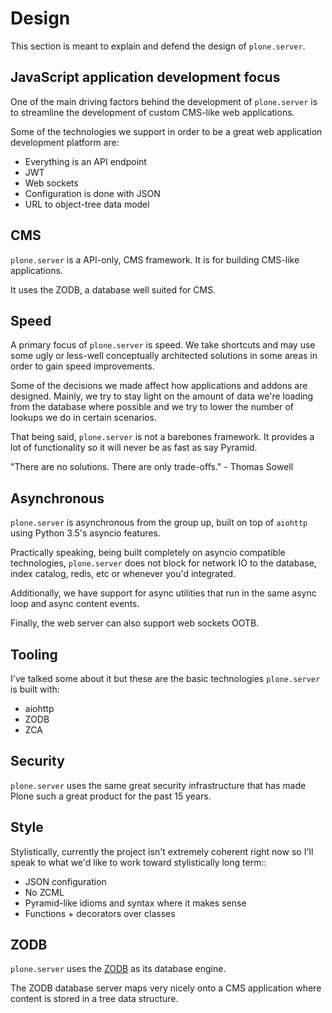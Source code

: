 # Design

This section is meant to explain and defend the design of `plone.server`.



## JavaScript application development focus


One of the main driving factors behind the development of `plone.server` is to
streamline the development of custom CMS-like web applications.

Some of the technologies we support in order to be a great web application development
platform are:

- Everything is an API endpoint
- JWT
- Web sockets
- Configuration is done with JSON
- URL to object-tree data model


## CMS

`plone.server` is a API-only, CMS framework. It is for building CMS-like applications.

It uses the ZODB, a database well suited for CMS.


## Speed

A primary focus of `plone.server` is speed. We take shortcuts and may use some
ugly or less-well conceptually architected solutions in some areas in order
to gain speed improvements.

Some of the decisions we made affect how applications and addons are designed.
Mainly, we try to stay light on the amount of data we're loading from the
database where possible and we try to lower the number of lookups we do in
certain scenarios.

That being said, `plone.server` is not a barebones framework. It provides a lot
of functionality so it will never be as fast as say Pyramid.

"There are no solutions. There are only trade-offs." - Thomas Sowell


## Asynchronous

`plone.server` is asynchronous from the group up, built on top of `aiohttp`
using Python 3.5's asyncio features.

Practically speaking, being built completely on asyncio compatible technologies,
`plone.server` does not block for network IO to the database, index catalog,
redis, etc or whenever you'd integrated.

Additionally, we have support for async utilities that run in the same async
loop and async content events.

Finally, the web server can also support web sockets OOTB.


## Tooling

I've talked some about it but these are the basic technologies `plone.server`
is built with:

- aiohttp
- ZODB
- ZCA


## Security

`plone.server` uses the same great security infrastructure that has made Plone
such a great product for the past 15 years.


## Style

Stylistically, currently the project isn't extremely coherent right now so I'll speak
to what we'd like to work toward stylistically long term::

- JSON configuration
- No ZCML
- Pyramid-like idioms and syntax where it makes sense
- Functions + decorators over classes

## ZODB

`plone.server` uses the [ZODB](http://www.zodb.org/en/latest/) as its database engine.

The ZODB database server maps very nicely onto a CMS application where content
is stored in a tree data structure.
